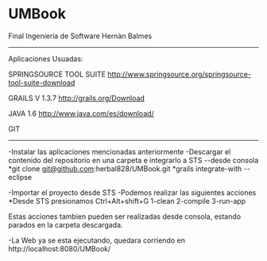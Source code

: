 UMBook
======

Final Ingeniería de Software Hernàn Balmes


------------------------------------------------------------------------------------
Aplicaciones Usuadas:

SPRINGSOURCE TOOL SUITE
http://www.springsource.org/springsource-tool-suite-download

GRAILS V 1.3.7
http://grails.org/Download

JAVA 1.6 
http://www.java.com/es/download/

GIT

------------------------------------------------------------------------------------

-Instalar las aplicaciones mencionadas anteriormente
-Descargar el contenido del repositorio en una carpeta e integrarlo a STS
--desde consola
*git clone git@github.com:herbal828/UMBook.git
*grails integrate-with --eclipse

-Importar el proyecto desde STS
-Podemos realizar las siguientes acciones
*Desde STS presionamos Ctrl+Alt+shift+G
1-clean
2-compile
3-run-app

Estas acciones tambien pueden ser realizadas desde consola, estando parados en la carpeta descargada.

-La Web ya se esta ejecutando, quedara corriendo en http://localhost:8080/UMBook/


